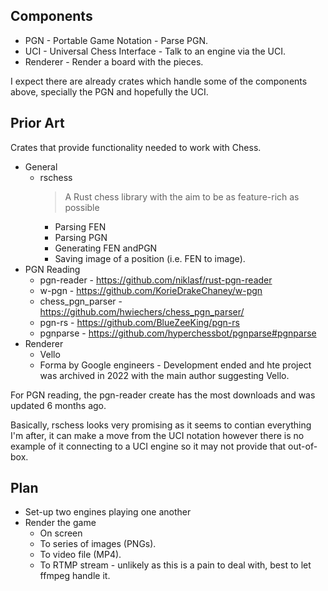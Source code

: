 
## Components

* PGN - Portable Game Notation - Parse PGN. 
* UCI - Universal Chess Interface - Talk to an engine via the UCI.
* Renderer - Render a board with the pieces.

I expect there are already crates which handle some of the components above,
specially the PGN and hopefully the UCI.

## Prior Art

Crates that provide functionality needed to work with Chess.

* General
    * rschess
      > A Rust chess library with the aim to be as feature-rich as
        possible 
        * Parsing FEN
        * Parsing PGN
        * Generating FEN andPGN
        * Saving image of a position (i.e. FEN to image).
* PGN Reading
    * pgn-reader - https://github.com/niklasf/rust-pgn-reader
    * w-pgn - https://github.com/KorieDrakeChaney/w-pgn
    * chess_pgn_parser - https://github.com/hwiechers/chess_pgn_parser/
    * pgn-rs - https://github.com/BlueZeeKing/pgn-rs
    * pgnparse -  https://github.com/hyperchessbot/pgnparse#pgnparse
* Renderer
    * Vello
    * Forma by Google engineers - Development ended and hte project was
      archived in 2022 with the main author suggesting Vello.

For PGN reading, the pgn-reader create has the most downloads and was updated
6 months ago.

Basically, rschess looks very promising as it seems to contian everything I'm
after, it can make a move from the UCI notation however there is no example
of it connecting to a UCI engine so it may not provide that out-of-box.


## Plan

- Set-up two engines playing one another
- Render the game 
  - On screen
  - To series of images (PNGs).
  - To video file (MP4).
  - To RTMP stream - unlikely as this is a pain to deal with, best to let
  ffmpeg handle it.
  

